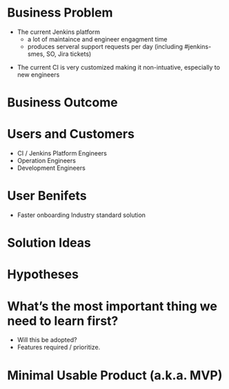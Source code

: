 # Business Problem
* The current Jenkins platform
	* a lot of maintaince and engineer engagment time
	* produces serveral support requests per day (including #jenkins-smes, SO, Jira tickets)
 - The current CI is very customized making it non-intuative, especially to new engineers
# Business Outcome
# Users and Customers

 - CI / Jenkins Platform Engineers
 - Operation Engineers
 - Development Engineers

# User Benifets

 - Faster onboarding Industry standard solution
# Solution Ideas
# Hypotheses
# What’s the most important thing we need to learn first?
 - Will this be adopted?
 - Features required / prioritize.

# Minimal Usable Product (a.k.a. MVP)

<!--stackedit_data:
eyJoaXN0b3J5IjpbMzUyNzg0ODc2LC0xNTI1NzIzMDExXX0=
-->